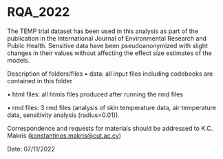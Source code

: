 # RQA_2022

The TEMP trial dataset has been used in this analysis as part of the publication in the International Journal of Environmental Research and Public Health. Sensitive data have been pseudoanonymized with slight changes in their values without affecting the effect size estimates of the models.

Description of folders/files
• data: all input files including codebooks are contained in this folder

• html files: all htmls files produced after running the rmd files

• rmd files: 3 rmd files (analysis of skin temperature data, air temperature data, sensitivity analysis (radius=0.01)).

Correspondence and requests for materials should be addressed to K.C. Makris (konstantinos.makris@cut.ac.cy)

Date: 07/11/2022
